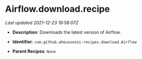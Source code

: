 # Airflow.download.recipe

_Last updated 2021-12-23 19:58:07Z_

- **Description**: Downloads the latest version of Airflow.

- **Identifier**: `com.github.ahousseini-recipes.download.Airflow`

- **Parent Recipes**: `None`